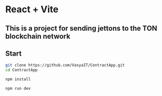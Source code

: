 # React + Vite

## This is a project for sending jettons to the TON blockchain network

## Start
```sh
git clone https://github.com/VasyaIT/ContractApp.git
cd ContractApp
```

```sh
npm install
```

```sh
npm run dev
```
